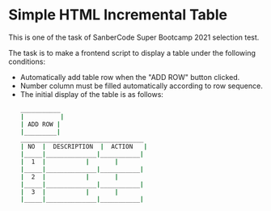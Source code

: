 # Simple HTML Incremental Table
This is one of the task of SanberCode Super Bootcamp 2021 selection test.

The task is to make a frontend script to display a table under the following conditions:
* Automatically add table row when the "ADD ROW" button clicked.
* Number column must be filled automatically according to row sequence.
* The initial display of the table is as follows:
   ```bash
   ___________
   |    	  |
   | ADD ROW |
   |_________|
   __________________________________
   | NO  |	DESCRIPTION  |	ACTION   |	
   |_____|______________|___________|
   |  1  |		     |		 |
   |_____|______________|___________|
   |  2  |		     |		 |
   |_____|______________|___________|
   |  3  |		     |		 |
   |_____|______________|___________|
   ```